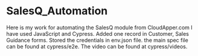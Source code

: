 # SalesQ_Automation
Here is my work for automating the SalesQ module from CloudApper.com
I have used JavaScript and Cypress. 
Added one record in  Customer,  Sales Guidance forms.
Stored the credentials in env.json file. the main spec file can be found at cypress/e2e. The video can be found at cypress/videos.
